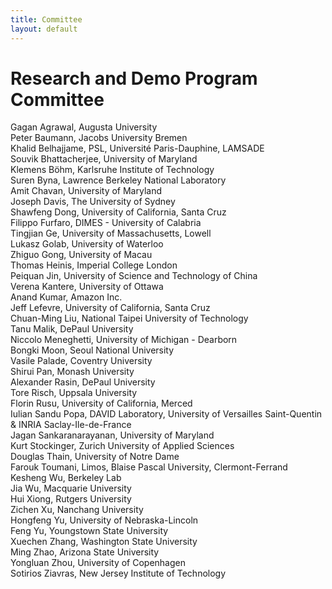 ```yaml
---
title: Committee
layout: default
---
```



# Research and Demo Program Committee

Gagan Agrawal, Augusta University<br>
Peter Baumann, Jacobs University Bremen<br>
Khalid Belhajjame, PSL, Université Paris-Dauphine, LAMSADE<br>
Souvik Bhattacherjee, University of Maryland<br>
Klemens Böhm, Karlsruhe Institute of Technology<br>
Suren Byna, Lawrence Berkeley National Laboratory<br>
Amit Chavan, University of Maryland<br>
Joseph Davis, The University of Sydney<br>
Shawfeng Dong, University of California, Santa Cruz<br>
Filippo Furfaro, DIMES - University of Calabria<br>
Tingjian Ge, University of Massachusetts, Lowell<br>
Lukasz Golab, University of Waterloo<br>
Zhiguo Gong, University of Macau<br>
Thomas Heinis, Imperial College London<br>
Peiquan Jin, University of Science and Technology of China<br>
Verena Kantere, University of Ottawa<br>
Anand Kumar, Amazon Inc.<br>
Jeff Lefevre, University of California, Santa Cruz<br>
Chuan-Ming Liu, National Taipei University of Technology<br>
Tanu Malik, DePaul University<br>
Niccolo Meneghetti, University of Michigan - Dearborn<br>
Bongki Moon, Seoul National University<br>
Vasile Palade, Coventry University<br>
Shirui Pan, Monash University<br>
Alexander Rasin, DePaul University<br>
Tore Risch, Uppsala University<br>
Florin Rusu, University of California, Merced<br>
Iulian Sandu Popa, DAVID Laboratory, University of Versailles Saint-Quentin & INRIA Saclay-Ile-de-France<br>
Jagan Sankaranarayanan, University of Maryland<br>
Kurt Stockinger, Zurich University of Applied Sciences<br>
Douglas Thain, University of Notre Dame<br>
Farouk Toumani, Limos, Blaise Pascal University, Clermont-Ferrand<br>
Kesheng Wu, Berkeley Lab<br>
Jia Wu, Macquarie University<br>
Hui Xiong, Rutgers University<br>
Zichen Xu, Nanchang University<br>
Hongfeng Yu, University of Nebraska-Lincoln<br>
Feng Yu, Youngstown State University<br>
Xuechen Zhang, Washington State University<br>
Ming Zhao, Arizona State University<br>
Yongluan Zhou, University of Copenhagen<br>
Sotirios Ziavras, New Jersey Institute of Technology<br>

